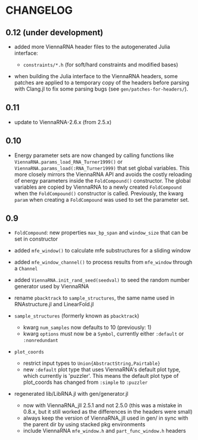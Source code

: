 # CHANGELOG

## 0.12 (under development)

- added more ViennaRNA header files to the autogenerated Julia interface:
  - `constraints/*.h` (for soft/hard constraints and modified bases)

- when building the Julia interface to the ViennaRNA headers, some
  patches are applied to a temporary copy of the headers before
  parsing with Clang.jl to fix some parsing bugs (see
  `gen/patches-for-headers/`).

## 0.11

- update to ViennaRNA-2.6.x (from 2.5.x)

## 0.10

- Energy parameter sets are now changed by calling functions like
  `ViennaRNA.params_load_RNA_Turner1999()` or
  `ViennaRNA.params_load(:RNA_Turner1999)` that set global
  variables. This more closely mirrors the ViennaRNA API and avoids
  the costly reloading of energy parameters inside the
  `FoldCompound()` constructor.  The global variables are copied by
  ViennaRNA to a newly created `FoldCompound` when the
  `FoldCompound()` constructor is called.  Previously, the kwarg
  `param` when creating a `FoldCompound` was used to set the parameter
  set.


## 0.9

- `FoldCompound`: new properties `max_bp_span` and `window_size` that
  can be set in constructor

- added `mfe_window()` to calculate mfe substructures for a
  sliding window

- added `mfe_window_channel()` to process results from `mfe_window`
  through a `Channel`

- added `ViennaRNA.init_rand_seed(seedval)` to seed the random
  number generator used by ViennaRNA

- rename `pbacktrack` to `sample_structures`, the same name used in
  RNAstructure.jl and LinearFold.jl

- `sample_structures` (formerly known as `pbacktrack`)
  - kwarg `num_samples` now defaults to 10 (previously: 1)
  - kwarg `options` must now be a `Symbol`, currently either `:default`
    or `:nonredundant`

- `plot_coords`
  - restrict input types to `Union{AbstractString,Pairtable}`
  - new `:default` plot type that uses ViennaRNA's default plot type,
    which currently is 'puzzler'. This means the default plot type of
    plot_coords has changed from `:simple` to `:puzzler`

- regenerated lib/LibRNA.jl with gen/generator.jl
  - now with ViennaRNA_jll 2.5.1 and not 2.5.0 (this was a mistake in
    0.8.x, but it still worked as the differences in the headers were
    small)
  - always keep the version of ViennaRNA_jll used in gen/ in sync with
    the parent dir by using stacked pkg environments
  - include ViennaRNA `mfe_window.h` and `part_func_window.h` headers
